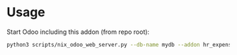# Usage

Start Odoo including this addon (from repo root):

```bash
python3 scripts/nix_odoo_web_server.py --db-name mydb --addon hr_expense
```
